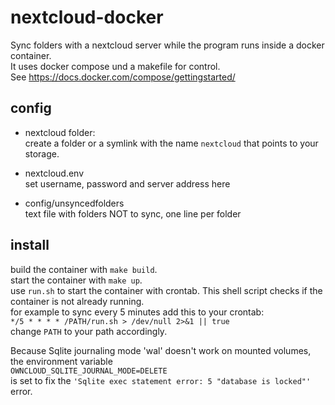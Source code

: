 # nextcloud-docker

Sync folders with a nextcloud server while the program runs inside a docker container.  
It uses docker compose und a makefile for control.  
See https://docs.docker.com/compose/gettingstarted/

## config

* nextcloud folder:  
    create a folder or a symlink with the name `nextcloud` that points to your storage.

* nextcloud.env  
    set username, password and server address here

* config/unsyncedfolders  
    text file with folders NOT to sync, one line per folder
    
## install

build the container with `make build`.  
start the container with `make up`.  
use `run.sh` to start the container with crontab. This shell script checks if the container is not already running.  
for example to sync every 5 minutes add this to your crontab:  
`*/5 * * * * /PATH/run.sh > /dev/null 2>&1 || true`  
change `PATH` to your path accordingly.  

Because Sqlite journaling mode 'wal' doesn't work on mounted volumes, the environment variable  
`OWNCLOUD_SQLITE_JOURNAL_MODE=DELETE`  
is set to fix the `'Sqlite exec statement error: 5 "database is locked"'` error.
